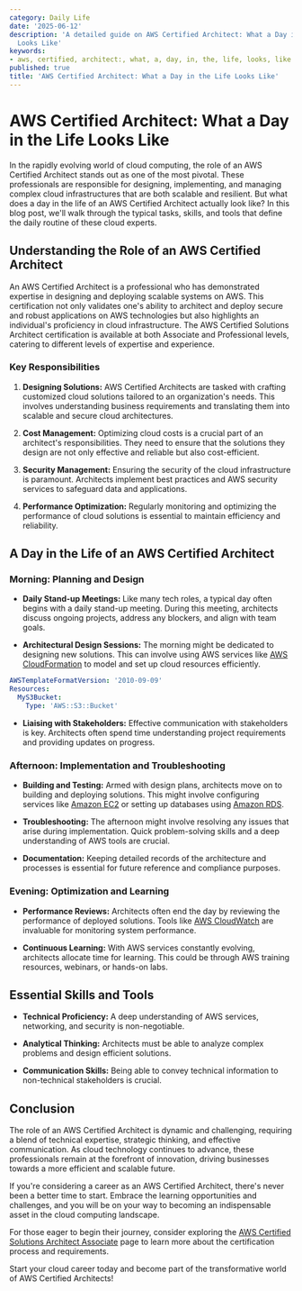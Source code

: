 ```yaml
---
category: Daily Life
date: '2025-06-12'
description: 'A detailed guide on AWS Certified Architect: What a Day in the Life
  Looks Like'
keywords:
- aws, certified, architect:, what, a, day, in, the, life, looks, like
published: true
title: 'AWS Certified Architect: What a Day in the Life Looks Like'
---
```


# AWS Certified Architect: What a Day in the Life Looks Like

In the rapidly evolving world of cloud computing, the role of an AWS Certified Architect stands out as one of the most pivotal. These professionals are responsible for designing, implementing, and managing complex cloud infrastructures that are both scalable and resilient. But what does a day in the life of an AWS Certified Architect actually look like? In this blog post, we'll walk through the typical tasks, skills, and tools that define the daily routine of these cloud experts.

## Understanding the Role of an AWS Certified Architect

An AWS Certified Architect is a professional who has demonstrated expertise in designing and deploying scalable systems on AWS. This certification not only validates one's ability to architect and deploy secure and robust applications on AWS technologies but also highlights an individual's proficiency in cloud infrastructure. The AWS Certified Solutions Architect certification is available at both Associate and Professional levels, catering to different levels of expertise and experience.

### Key Responsibilities

1. **Designing Solutions:** AWS Certified Architects are tasked with crafting customized cloud solutions tailored to an organization's needs. This involves understanding business requirements and translating them into scalable and secure cloud architectures.

2. **Cost Management:** Optimizing cloud costs is a crucial part of an architect's responsibilities. They need to ensure that the solutions they design are not only effective and reliable but also cost-efficient.

3. **Security Management:** Ensuring the security of the cloud infrastructure is paramount. Architects implement best practices and AWS security services to safeguard data and applications.

4. **Performance Optimization:** Regularly monitoring and optimizing the performance of cloud solutions is essential to maintain efficiency and reliability.

## A Day in the Life of an AWS Certified Architect

### Morning: Planning and Design

- **Daily Stand-up Meetings:** Like many tech roles, a typical day often begins with a daily stand-up meeting. During this meeting, architects discuss ongoing projects, address any blockers, and align with team goals.

- **Architectural Design Sessions:** The morning might be dedicated to designing new solutions. This can involve using AWS services like [AWS CloudFormation](https://aws.amazon.com/cloudformation/) to model and set up cloud resources efficiently.

```yaml
AWSTemplateFormatVersion: '2010-09-09'
Resources:
  MyS3Bucket:
    Type: 'AWS::S3::Bucket'
```

- **Liaising with Stakeholders:** Effective communication with stakeholders is key. Architects often spend time understanding project requirements and providing updates on progress.

### Afternoon: Implementation and Troubleshooting

- **Building and Testing:** Armed with design plans, architects move on to building and deploying solutions. This might involve configuring services like [Amazon EC2](https://aws.amazon.com/ec2/) or setting up databases using [Amazon RDS](https://aws.amazon.com/rds/).

- **Troubleshooting:** The afternoon might involve resolving any issues that arise during implementation. Quick problem-solving skills and a deep understanding of AWS tools are crucial.

- **Documentation:** Keeping detailed records of the architecture and processes is essential for future reference and compliance purposes.

### Evening: Optimization and Learning

- **Performance Reviews:** Architects often end the day by reviewing the performance of deployed solutions. Tools like [AWS CloudWatch](https://aws.amazon.com/cloudwatch/) are invaluable for monitoring system performance.

- **Continuous Learning:** With AWS services constantly evolving, architects allocate time for learning. This could be through AWS training resources, webinars, or hands-on labs.

## Essential Skills and Tools

- **Technical Proficiency:** A deep understanding of AWS services, networking, and security is non-negotiable.

- **Analytical Thinking:** Architects must be able to analyze complex problems and design efficient solutions.

- **Communication Skills:** Being able to convey technical information to non-technical stakeholders is crucial.

## Conclusion

The role of an AWS Certified Architect is dynamic and challenging, requiring a blend of technical expertise, strategic thinking, and effective communication. As cloud technology continues to advance, these professionals remain at the forefront of innovation, driving businesses towards a more efficient and scalable future.

If you're considering a career as an AWS Certified Architect, there's never been a better time to start. Embrace the learning opportunities and challenges, and you will be on your way to becoming an indispensable asset in the cloud computing landscape.

For those eager to begin their journey, consider exploring the [AWS Certified Solutions Architect Associate](https://aws.amazon.com/certification/certified-solutions-architect-associate/) page to learn more about the certification process and requirements. 

Start your cloud career today and become part of the transformative world of AWS Certified Architects!